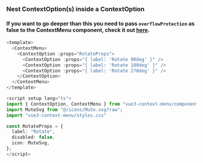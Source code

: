 ### Nest ContextOption(s) inside a ContextOption

#### If you want to go deeper than this you need to pass `overflowProtection` as false to the ContextMenu component, check it out [here](#overflow).

```ts
<template>
  <ContextMenu>
    <ContextOption :props="RotateProps">
      <ContextOption :props="{ label: 'Rotate 90deg' }" />
      <ContextOption :props="{ label: 'Rotate 180deg' }" />
      <ContextOption :props="{ label: 'Rotate 270deg' }" />
    </ContextOption>
  </ContextMenu>
</template>

<script setup lang="ts">
import { ContextOption, ContextMenu } from "vue3-context-menu/components";
import MuteSvg from "@/icons/Mute.svg?raw";
import "vue3-context-menu/styles.css"

const RotateProps = {
  label: "Rotate",
  disabled: false,
  icon: MuteSvg,
};
</script>
```

